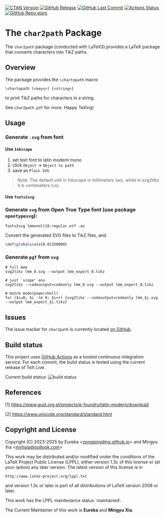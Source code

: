 [![CTAN Version](https://img.shields.io/ctan/v/char2path)](https://ctan.org/pkg/char2path)
[![GitHub Release](https://img.shields.io/github/v/release/zongpingding/char2path)](https://github.com/zongpingding/char2path/releases/latest)
[![GitHub Last Commit](https://img.shields.io/github/last-commit/zongpingding/char2path)](https://github.com/zongpingding/char2path/commits)
[![Actions Status](https://github.com/zongpingding/char2path/actions/workflows/main.yaml/badge.svg?branch=main)](https://github.com/zongpingding/char2path/actions)
[![GitHub Repo stars](https://img.shields.io/github/stars/zongpingding/char2path)](https://github.com/zongpingding/char2path)

The `char2path` Package
=======================

The `char2path` package (conducted with LaTeX3) provides
a LaTeX package that converts characters into TikZ paths.

Overview
--------

The package provides the `\chartopath` macro

    \chartopath [<keys>] {<string>}

to print TikZ paths for characters in a string.

See `char2path.pdf` for more. Happy TeXing!

Usage
-----

### Generate `.svg` from font

#### Use `Inkscape`

1. set text font to latin modern mono
2. click `Object` -> `Object to path`
3. save as `Plain SVG`

> Note: The default unit in Inkscape is millimeters (`mm`), while in svg2tikz it is centimeters (`cm`).

#### Use `fonts2svg`

### Generate `svg` from Open True Type font (use package `opentypesvg`):

```shell
fonts2svg lmmonolt10-regular.otf -av
```

Convert the generated SVG files to TikZ files, and

```tex
\def\globalscale{0.01350000}
```

### Generate `pgf` from `svg`

```shell
# full mwe
svg2tikz lmm_8.svg --output lmm_export_8.tikz

# just `scope' env
svg2tikz --codeoutput=codeonly lmm_8.svg --output lmm_export_8.tikz

# batch mode(powershell)
for ($i=0; $i -le 9; $i++) {svg2tikz --codeoutput=codeonly lmm_$i.svg --output lmm_export_$i.tikz}
```

Issues
------

The issue tracker for `char2path` is currently located
[on GitHub](https://github.com/zongpingding/char2path/issues).

Build status
------------

This project uses [GitHub Actions](https://github.com/features/actions)
as a hosted continuous integration service. For each commit, the build status
is tested using the current release of TeX Live.

_Current build status:_ ![build status](https://github.com/zongpingding/char2path/actions/workflows/main.yaml/badge.svg?branch=main)

References
----------

\[1\] https://www.gust.org.pl/projects/e-foundry/latin-modern/download

\[2\] https://www.unicode.org/standard/standard.html

Copyright and License
---------------------

Copyright (C) 2023-2025 by Eureka <[zongpingding.github.io](https://zongpingding.github.io)> and
Mingyu Xia <[myhsia@outlook.com](mailto:myhsia@outlook.com)>

This work may be distributed and/or modified under the conditions
of the LaTeX Project Public License (LPPL), either version 1.3c of
this license or (at your option) any later version.
The latest version of this license is in

    http://www.latex-project.org/lppl.txt

and version 1.3c or later is part of all distributions of LaTeX
version 2008 or later.

This work has the LPPL maintenance status `maintained'.

The Current Maintainer of this work is **Eureka** and **Mingyu Xia**.
